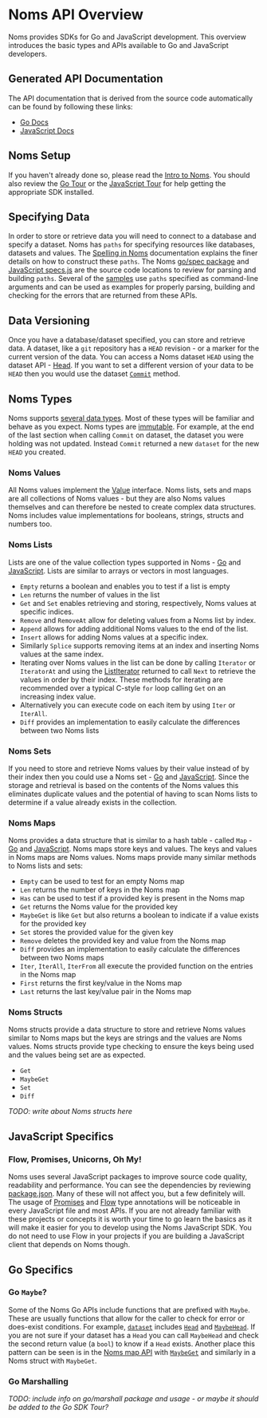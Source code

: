 # Noms API Overview

Noms provides SDKs for Go and JavaScript development. This overview introduces the basic types and APIs available to Go and JavaScript developers.

## Generated API Documentation

The API documentation that is derived from the source code automatically can be found by following these links: 

* [Go Docs](https://godoc.org/github.com/attic-labs/noms)
* [JavaScript Docs](https://docs.noms.io/js)

## Noms Setup

If you haven't already done so, please read the [Intro to Noms](intro.md). You should also review the [Go Tour](go-tour.md) or the [JavaScript Tour](js-tour.md) for help getting the appropriate SDK installed.

## Specifying Data

In order to store or retrieve data you will need to connect to a database and specify a dataset. Noms has `paths` for specifying resources like databases, datasets and values. The [Spelling in Noms](spelling.md) documentation explains the finer details on how to construct these `paths`. The Noms [go/spec package](https://godoc.org/github.com/attic-labs/noms/go/spec) and [JavaScript specs.js](https://github.com/attic-labs/noms/blob/master/js/noms/src/specs.js) are the source code locations to review for parsing and building `paths`. Several of the [samples](https://github.com/attic-labs/noms/tree/master/samples) use `paths` specified as command-line arguments and can be used as examples for properly parsing, building and checking for the errors that are returned from these APIs.

## Data Versioning

Once you have a database/dataset specified, you can store and retrieve data. A dataset, like a `git` repository has a `HEAD` revision - or a marker for the current version of the data. You can access a Noms dataset `HEAD` using the dataset API - [Head](https://godoc.org/github.com/attic-labs/noms/go/dataset#Dataset.Head). If you want to set a different version of your data to be `HEAD` then you would use the dataset [`Commit`](https://godoc.org/github.com/attic-labs/noms/go/dataset#Dataset.Commit) method.

## Noms Types
Noms supports [several data types](intro.md#types). Most of these types will be familiar and behave as you expect. Noms types are [immutable](https://en.wikipedia.org/wiki/Immutable_object). For example, at the end of the last section when calling `Commit` on dataset, the dataset you were holding was not updated. Instead `Commit` returned a new `dataset` for the new `HEAD` you created.

### Noms Values

All Noms values implement the [Value](https://godoc.org/github.com/attic-labs/noms/go/types#Value) interface. Noms lists, sets and maps are all collections of Noms values - but they are also Noms values themselves and can therefore be nested to create complex data structures. Noms includes value implementations for booleans, strings, structs and numbers too.

### Noms Lists

Lists are one of the value collection types supported in Noms - [Go](https://godoc.org/github.com/attic-labs/noms/go/types#List) and [JavaScript](https://docs.noms.io/js/#list). Lists are similar to arrays or vectors in most languages. 

- `Empty` returns a boolean and enables you to test if a list is empty
- `Len` returns the number of values in the list 
- `Get` and `Set` enables retrieving and storing, respectively, Noms values at specific indices.
- `Remove` and `RemoveAt` allow for deleting values from a Noms list by index.
- `Append` allows for adding additional Noms values to the end of the list.
- `Insert` allows for adding Noms values at a specific index.
- Similarly `Splice` supports removing items at an index and inserting Noms values at the same index.
- Iterating over Noms values in the list can be done by calling `Iterator` or `IteratorAt` and using the [ListIterator](https://godoc.org/github.com/attic-labs/noms/go/types#ListIterator) returned to call `Next` to retrieve the values in order by their index. These methods for iterating are recommended over a typical C-style `for` loop calling `Get` on an increasing index value.
- Alternatively you can execute code on each item by using `Iter` or `IterAll`.
- `Diff` provides an implementation to easily calculate the differences between two Noms lists

### Noms Sets

If you need to store and retrieve Noms values by their value instead of by their index then you could use a Noms set - [Go](https://godoc.org/github.com/attic-labs/noms/go/types#Set) and [JavaScript](https://docs.noms.io/js/#set). Since the storage and retrieval is based on the contents of the Noms values this eliminates duplicate values and the potential of having to scan Noms lists to determine if a value already exists in the collection.

### Noms Maps

Noms provides a data structure that is similar to a hash table - called `Map` - [Go](https://godoc.org/github.com/attic-labs/noms/go/types#Map) and [JavaScript](https://docs.noms.io/js/#map). Noms maps store keys and values. The keys and values in Noms maps are Noms values. Noms maps provide many similar methods to Noms lists and sets:

- `Empty` can be used to test for an empty Noms map
- `Len` returns the number of keys in the Noms map
- `Has` can be used to test if a provided key is present in the Noms map
- `Get` returns the Noms value for the provided key 
- `MaybeGet` is like `Get` but also returns a boolean to indicate if a value exists for the provided key
- `Set` stores the provided value for the given key
- `Remove` deletes the provided key and value from the Noms map
- `Diff` provides an implementation to easily calculate the differences between two Noms maps
- `Iter`, `IterAll`, `IterFrom` all execute the provided function on the entries in the Noms map
- `First` returns the first key/value in the Noms map
- `Last` returns the last key/value pair in the Noms map

### Noms Structs

Noms structs provide a data structure to store and retrieve Noms values similar to Noms maps but the keys are strings and the values are Noms values. Noms structs provide type checking to ensure the keys being used and the values being set are as expected. 

- `Get`
- `MaybeGet`
- `Set`
- `Diff`

*TODO: write about Noms structs here*

## JavaScript Specifics

### Flow, Promises, Unicorns, Oh My!

Noms uses several JavaScript packages to improve source code quality, readability and performance.  You can see the dependencies by reviewing [package.json](https://github.com/attic-labs/noms/blob/master/js/noms/package.json). Many of these will not affect you, but a few definitely will. The usage of [Promises](https://developer.mozilla.org/en-US/docs/Web/JavaScript/Reference/Global_Objects/Promise) and [Flow](https://flowtype.org/) type annotations will be noticeable in every JavaScript file and most APIs. If you are not already familiar with these projects or concepts it is worth your time to go learn the basics as it will make it easier for you to develop using the Noms JavaScript SDK. You do not need to use Flow in your projects if you are building a JavaScript client that depends on Noms though.

## Go Specifics

### Go `Maybe`?

Some of the Noms Go APIs include functions that are prefixed with `Maybe`. These are usually functions that allow for the caller to check for error or does-exist conditions. For example, [`dataset`](https://godoc.org/github.com/attic-labs/noms/go/dataset) includes [`Head`](https://godoc.org/github.com/attic-labs/noms/go/dataset#Dataset.Head) and [`MaybeHead`](https://godoc.org/github.com/attic-labs/noms/go/dataset#Dataset.MaybeHead). If you are not sure if your dataset has a `Head` you can call `MaybeHead` and check the second return value (a `bool`) to know if a `Head` exists. Another place this pattern can be seen is in the [Noms map API](https://godoc.org/github.com/attic-labs/noms/go/types#Map) with [`MaybeGet`](https://godoc.org/github.com/attic-labs/noms/go/types#Map.MaybeGet) and similarly in a Noms struct with `MaybeGet`.

### Go Marshalling

*TODO: include info on go/marshall package and usage - or maybe it should be added to the Go SDK Tour?*
